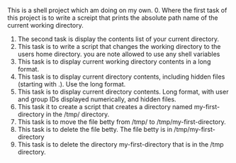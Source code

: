 This is a shell project which am doing on my own.
0. Where the first task of this project is to write a screipt that prints the absolute path name of the current working directory.
1. The second task is display the contents list of your current directory.
2. This task is to write a script that changes the working directory to the users home directory. you are note allowed to use any shell variables
3. This task is to display current working directory contents in a long format.
4. This task is to display current directory contents, including hidden files (starting with .). Use the long format.
5. This task is to display current directory contents. Long format, with user and group IDs displayed numerically, and hidden files.
6. This task it to create a script that creates a directory named my-first-directory in the /tmp/ directory.
7. This task is to move the file betty from /tmp/ to /tmp/my-first-directory. 
8. This task is to delete the file betty. The file betty is in /tmp/my-first-directory
9. This task is to delete the directory my-first-directory that is in the /tmp directory.
